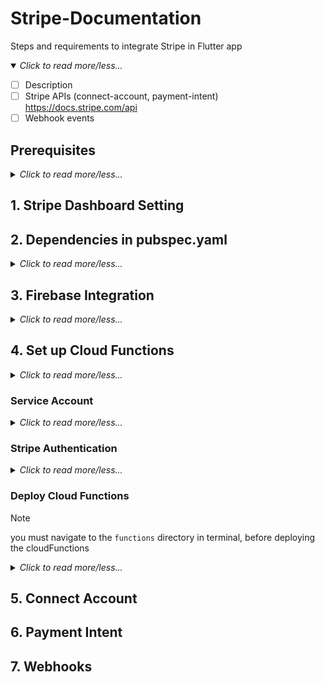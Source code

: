 # Stripe-Documentation
Steps and requirements to integrate Stripe in Flutter app
<details open>
  <summary><i>Click to read more/less...</i></summary>
  
- [ ] Description
- [ ] Stripe APIs (connect-account, payment-intent) https://docs.stripe.com/api
- [ ] Webhook events

## Prerequisites
<details >
  <summary><i>Click to read more/less...</i></summary>
  
> - ***Stripe Account :*** Create an account on [Stripe](https://dashboard.stripe.com/register) if you haven't already.
> - ***Flutter SDK :*** Make sure you have Flutter installed.
> - ***Node.js :*** Make sure you have Node.js installed. You can download it from [here](https://nodejs.org/en).
> - ***Firebase Project :*** Create a project on Firebase.
</details>

## 1. Stripe Dashboard Setting

## 2. Dependencies in pubspec.yaml
<details >
  <summary><i>Click to read more/less...</i></summary>
  
add following packages with the latest compatible versions in your pubspec.yaml file
- flutter_stripe:
- webview_flutter:
- firebase_core:
- cloud_functions:
</details>

## 3. Firebase Integration
<details >
  <summary><i>Click to read more/less...</i></summary>
  
> - ***Firebase CLI :*** Install the Firebase CLI by running below command in your terminal.

    npm install -g firebase-tools
      
> - ***Firebase Authentication:*** Authenticate your Firebase account by running below command in your terminal.

    firebase login


</details>
</details>

## 4. Set up Cloud Functions
<details >
  <summary><i>Click to read more/less...</i></summary>
  
- [Read this to get started with cloud functions](https://firebase.google.com/docs/functions/get-started?gen=2nd) follow to step 5

- Create a new folder `cloud_functions` in your project and run the below commands in your terminal.
> - Navigate to `cloud_functions` directory

    cd cloud_functions
> - Initialize Firebase Cloud Functions in your project

    firebase init functions
> - Navigate to the functions directory 

    cd functions
> - Install the Stripe Node.js package

    npm install stripe --save
</details>
  
### Service Account 
<details >
  <summary><i>Click to read more/less...</i></summary>
  
> service_key.json

Required to operate Cloud Functions for Firebase
</details>

### Stripe Authentication
<details >
  <summary><i>Click to read more/less...</i></summary>
  
You can use the Stripe API in test mode, which doesn’t affect your live data or interact with the banking networks. The API key you use to authenticate the request determines whether the request is live mode or test mode. 
[Read this Document for Reference](https://docs.stripe.com/api/authentication)

> In `index.ts` file add below code:

    const Stripe = require('stripe');
    const stripe = Stripe('sk_test_51OhxzvKwFratyVywo9ZPCc5YqdHKYcINNdxj5ZBmlHQs3zG3Dy9hL9cctqOmBO4dobfgpUf7ZtLkSS7XJs5YSBRn00ZgCgs71C');
</details>

### Deploy Cloud Functions
> [!NOTE]
> you must navigate to the `functions` directory in terminal, before deploying the cloudFunctions

<details >
  <summary><i>Click to read more/less...</i></summary>


- Run one of the below commands in terminal to deploy:
> To deploy all cloud functions

    firebase deploy --only functions

OR
    
> To deploy single cloud function

    firebase deploy --only functions:<function_name_here>
  
</details>

## 5. Connect Account

## 6. Payment Intent 

## 7. Webhooks
